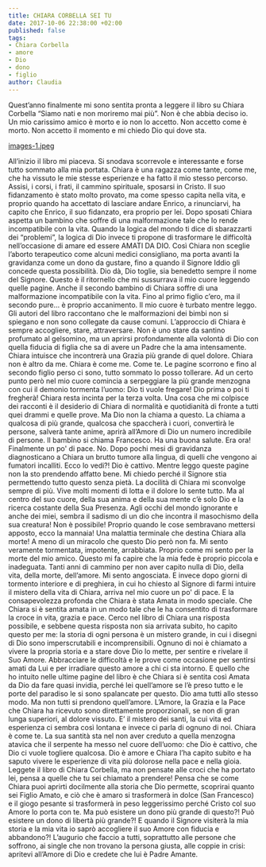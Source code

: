 ```yaml
---
title: CHIARA CORBELLA SEI TU
date: 2017-10-06 22:38:00 +02:00
published: false
tags:
- Chiara Corbella
- amore
- Dio
- dono
- figlio
author: Claudia
---
```


Quest’anno finalmente mi sono sentita pronta a leggere il libro su Chiara Corbella “Siamo nati e non moriremo mai più”. Non è che abbia deciso io. Un mio carissimo amico è morto e io non lo accetto. Non accetto come è morto. Non accetto il momento e mi chiedo Dio qui dove sta.


[images-1.jpeg](/uploads/images-1.jpeg)


All’inizio il libro mi piaceva. Si snodava scorrevole e interessante e forse tutto sommato alla mia portata. Chiara è una ragazza come tante, come me, che ha vissuto le mie stesse esperienze e ha fatto il mio stesso percorso. Assisi, i corsi, i frati, il cammino spirituale, sposarsi in Cristo. Il suo fidanzamento è stato molto provato, ma come spesso capita nella vita, e proprio quando ha accettato di lasciare andare Enrico, a rinunciarvi, ha capito che Enrico, il suo fidanzato, era proprio per lei. Dopo sposati Chiara aspetta un bambino che soffre di una malformazione tale che lo rende incompatibile con la vita. Quando la logica del mondo ti dice di sbarazzarti dei “problemi”, la logica di Dio invece ti propone di trasformare le difficoltà nell’occasione di amare ed essere AMATI DA DIO. Così Chiara non sceglie l’aborto terapeutico come alcuni medici consigliano, ma porta avanti la gravidanza come un dono da gustare, fino a quando il Signore Iddio gli concede questa possibilità. Dio dà, Dio toglie, sia benedetto sempre il nome del Signore. Questo è il ritornello che mi sussurrava il mio cuore leggendo quelle pagine. Anche il secondo bambino di Chiara soffre di una malformazione incompatibile con la vita. Fino al primo figlio c’ero, ma il secondo pure… è proprio accanimento. Il mio cuore è turbato mentre leggo. Gli autori del libro raccontano che le malformazioni dei bimbi non si spiegano e non sono collegate da cause comuni. L’approccio di Chiara è sempre accogliere, stare, attraversare. Non è uno stare da santino profumato al gelsomino, ma un aprirsi profondamente alla volontà di Dio con quella fiducia di figlia che sa di avere un Padre che la ama intensamente. Chiara intuisce che incontrerà una Grazia più grande di quel dolore. Chiara non è altro da me. Chiara è come me. Come te. Le pagine scorrono e fino al secondo figlio perso ci sono, tutto sommato lo posso tollerare. Ad un certo punto però nel mio cuore comincia a serpeggiare la più grande menzogna con cui il demonio tormenta l’uomo: Dio ti vuole fregare! Dio prima o poi ti fregherà!
Chiara resta incinta per la terza volta. Una cosa che mi colpisce dei racconti è il desiderio di  Chiara di normalità e quotidianità di fronte a tutti quei drammi e quelle prove. Ma Dio non la chiama a questo. La chiama a qualcosa di più grande, qualcosa che spaccherà i cuori, convertirà le persone, salverà tante anime, aprirà all’Amore di Dio un numero incredibile di persone. Il bambino si chiama Francesco. Ha una buona salute. Era ora! Finalmente un po' di pace. No. Dopo pochi mesi di gravidanza diagnosticano a Chiara un brutto tumore alla lingua, di quelli che vengono ai fumatori incalliti. Ecco lo vedi?! Dio è cattivo. Mentre leggo queste pagine non la sto prendendo affatto bene. Mi chiedo perché il Signore stia permettendo tutto questo senza pietà. La docilità di Chiara mi sconvolge sempre di più. Vive molti momenti di lotta e il dolore lo sente tutto. Ma al centro del suo cuore, della sua anima e della sua mente c’è solo Dio e la ricerca costante della Sua Presenza. Agli occhi del mondo ignorante e anche dei miei, sembra il sadismo di un dio che incontra il masochismo della sua creatura! Non è possibile! Proprio quando le cose sembravano mettersi apposto, ecco la mannaia! Una malattia terminale che destina Chiara alla morte! A meno di un miracolo che questo Dio però non fa. Mi sento veramente tormentata, impotente, arrabbiata. Proprio come mi sento per la morte del mio amico. Questo mi fa capire che la mia fede è proprio piccola e inadeguata. Tanti anni di cammino per non aver capito nulla di Dio, della vita, della morte, dell’amore. Mi sento angosciata. 
E invece dopo giorni di tormento interiore e di preghiera, in cui ho chiesto al Signore di farmi intuire il mistero della vita di Chiara, arriva nel mio cuore un po' di pace. E la consapevolezza profonda che Chiara è stata Amata in modo speciale. Che Chiara si è sentita amata in un modo tale che le ha consentito di trasformare la croce in vita, grazia e pace. Cerco nel libro di Chiara una risposta possibile, e sebbene questa risposta non sia arrivata subito, ho capito questo per me: la storia di ogni persona è un mistero grande, in cui i disegni di Dio sono imperscrutabili e incomprensibili. Ognuno di noi è chiamato a vivere la propria storia e a stare dove Dio lo mette, per sentire e  rivelare il Suo Amore. Abbracciare le difficoltà e le prove come occasione per sentirsi amati da Lui e per irradiare questo amore a chi ci sta intorno. E quello che ho intuito nelle ultime pagine del libro è che Chiara si è sentita così Amata  da Dio da fare quasi invidia, perché lei quell’amore se l’è preso tutto e le porte del paradiso le si sono spalancate per questo. Dio ama tutti allo stesso modo. Ma non tutti si prendono quell’amore. L’Amore, la Grazia e la Pace che Chiara ha ricevuto sono direttamente proporzionali, se non di gran lunga superiori, al dolore vissuto. E’ il mistero dei santi, la cui vita ed esperienza ci sembra così lontana e invece ci parla di ognuno di noi. Chiara è come te. La sua santità sta nel non aver creduto a quella menzogna atavica che il serpente ha messo nel cuore dell’uomo: che Dio è cattivo, che Dio ci vuole togliere qualcosa. Dio è amore e Chiara l’ha capito subito e ha saputo vivere le esperienze di vita più dolorose nella pace e nella gioia. Leggete il libro di Chiara Corbella, ma non pensate alle croci che ha portato lei, pensa a quelle che tu sei chiamato a prendere! Pensa che se come Chiara puoi aprirti docilmente alla storia che Dio permette, scoprirai quanto sei Figlio Amato, e ciò che è amaro si trasformerà in dolce (San Francesco) e il giogo pesante si trasformerà in peso leggerissimo perché Cristo col suo Amore lo porta con te. Ma può esistere un dono più grande di questo?! Può esistere un dono di libertà più grande?! 
E quando il Signore visiterà la mia storia e la mia vita io saprò accogliere il suo Amore con fiducia e abbandono?! L’augurio che faccio a tutti, soprattutto alle persone che soffrono, ai single che non trovano la persona giusta, alle coppie in crisi: apritevi all’Amore di Dio e credete che lui è Padre Amante.

